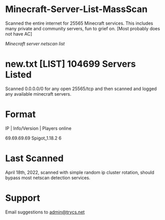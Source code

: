 # Minecraft-Server-List-MassScan
Scanned the entire internet for 25565 Minecraft services. This includes many private and community servers, fun to grief on. [Most probably does not have AC] 

*Minecraft server netscan list*


# new.txt [LIST] 104699 Servers Listed
Scanned 0.0.0.0/0 for any open 25565/tcp and then scanned and logged any available minecraft servers.

# Format
IP | Info/Version | Players online

69.69.69.69 Spigot_1.18.2 6


# Last Scanned
April 18th, 2022, scanned with simple random ip cluster rotation, should bypass most netscan detection services.

# Support
Email suggestions to admin@trycs.net
